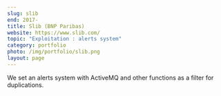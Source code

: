 ```yaml
---
slug: slib
end: 2017-
title: Slib (BNP Paribas)
website: https://www.slib.com/
topic: "Exploitation : alerts system"
category: portfolio
photo: /img/portfolio/slib.png
layout: page
---
```

We set an alerts system with ActiveMQ and other functions as a filter for duplications.